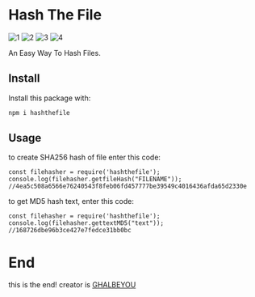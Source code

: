 # Hash The File
![1](https://img.shields.io/npm/l/hashthefile)
![2](https://img.shields.io/npm/dt/hashthefile)
![3](https://img.shields.io/npm/v/hashthefile)
![4](https://img.shields.io/github/followers/Ghalbeyou?style=social)

An Easy Way To Hash Files.
## Install
Install this package with:

```bash
npm i hashthefile
```

## Usage
to create SHA256 hash of file enter this code:

```
const filehasher = require('hashthefile');
console.log(filehasher.getfileHash("FILENAME"));
//4ea5c508a6566e76240543f8feb06fd457777be39549c4016436afda65d2330e
```

to get MD5 hash text, enter this code:

```
const filehasher = require('hashthefile');
console.log(filehasher.gettextMD5("text"));
//168726dbe96b3ce427e7fedce31bb0bc
```

# End

this is the end! creator is [GHALBEYOU](https://github.com/ghalbeyou)